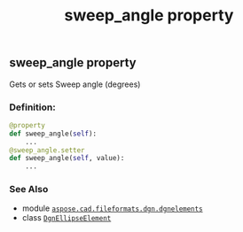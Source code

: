 ﻿---
title: sweep_angle property
second_title: Aspose.CAD for Python via .NET API References
description: 
type: docs
weight: 120
url: /aspose.cad.fileformats.dgn.dgnelements/dgnellipseelement/sweep_angle/
is_root: false
---

## sweep_angle property


Gets or sets Sweep angle (degrees)
### Definition:
```python
@property
def sweep_angle(self):
    ...
@sweep_angle.setter
def sweep_angle(self, value):
    ...
```

### See Also
* module [`aspose.cad.fileformats.dgn.dgnelements`](../../)
* class [`DgnEllipseElement`](/cad/python-net/aspose.cad.fileformats.dgn.dgnelements/dgnellipseelement)
